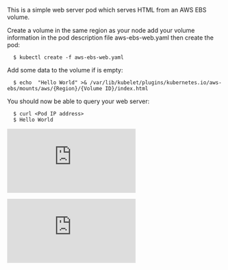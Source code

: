 This is a simple web server pod which serves HTML from an AWS EBS
volume.

Create a volume in the same region as your node add your volume
information in the pod description file aws-ebs-web.yaml then create
the pod:
```shell
  $ kubectl create -f aws-ebs-web.yaml
```
Add some data to the volume if is empty:
```shell
  $ echo  "Hello World" >& /var/lib/kubelet/plugins/kubernetes.io/aws-ebs/mounts/aws/{Region}/{Volume ID}/index.html
```
You should now be able to query your web server:
```shell
  $ curl <Pod IP address>
  $ Hello World
````

[![Analytics](https://kubernetes-site.appspot.com/UA-36037335-10/GitHub/examples/aws_ebs/README.md?pixel)]()


[![Analytics](https://kubernetes-site.appspot.com/UA-36037335-10/GitHub/release-0.20.0/examples/aws_ebs/README.md?pixel)]()
